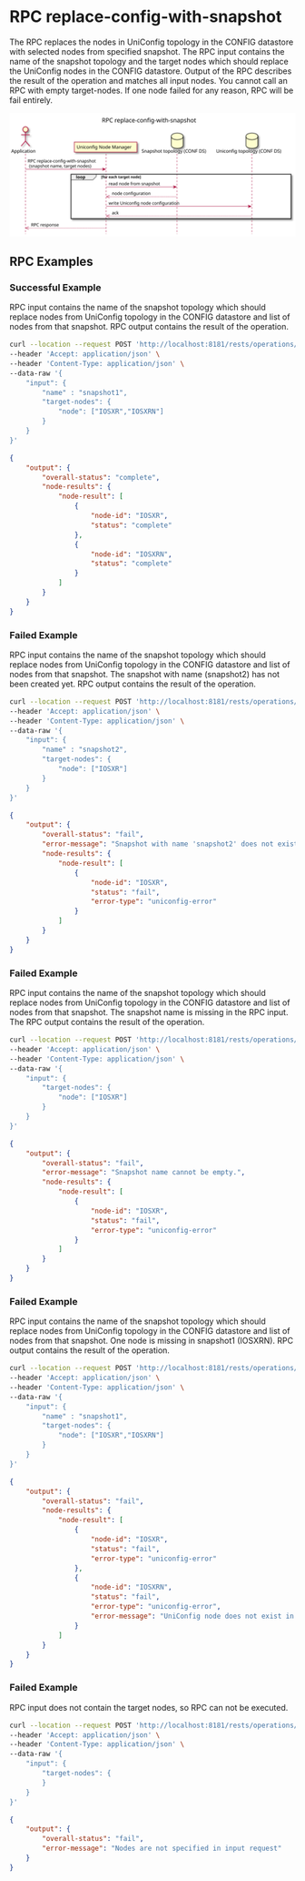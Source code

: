 # RPC replace-config-with-snapshot

The RPC replaces the nodes in UniConfig topology in the CONFIG datastore
with selected nodes from specified snapshot. The RPC input contains the
name of the snapshot topology and the target nodes which should replace
the UniConfig nodes in the CONFIG datastore. Output of the RPC describes
the result of the operation and matches all input nodes. You cannot call
an RPC with empty target-nodes. If one node failed for any reason, RPC
will be fail entirely.

![RPC replace-config-with-snapshot](RPC_replace-config-with-snapshot-RPC_replace_config_with_snapshot.svg)

## RPC Examples

### Successful Example

RPC input contains the name of the snapshot topology which should
replace nodes from UniConfig topology in the CONFIG datastore and list
of nodes from that snapshot. RPC output contains the result of the
operation.

```bash RPC Request
curl --location --request POST 'http://localhost:8181/rests/operations/snapshot-manager:replace-config-with-snapshot' \
--header 'Accept: application/json' \
--header 'Content-Type: application/json' \
--data-raw '{
    "input": {
        "name" : "snapshot1",
        "target-nodes": {
            "node": ["IOSXR","IOSXRN"]
        }
    }
}'
```

```json RPC Response, Status: 200
{
    "output": {
        "overall-status": "complete",
        "node-results": {
            "node-result": [
                {
                    "node-id": "IOSXR",
                    "status": "complete"
                },
                {
                    "node-id": "IOSXRN",
                    "status": "complete"
                }
            ]
        }
    }
}
```

### Failed Example

RPC input contains the name of the snapshot topology which should
replace nodes from UniConfig topology in the CONFIG datastore and list
of nodes from that snapshot. The snapshot with name (snapshot2) has not
been created yet. RPC output contains the result of the operation.

```bash RPC Request
curl --location --request POST 'http://localhost:8181/rests/operations/snapshot-manager:replace-config-with-snapshot' \
--header 'Accept: application/json' \
--header 'Content-Type: application/json' \
--data-raw '{
    "input": {
        "name" : "snapshot2",
        "target-nodes": {
            "node": ["IOSXR"]
        }
    }
}'
```

```json RPC Response, Status: 200
{
    "output": {
        "overall-status": "fail",
        "error-message": "Snapshot with name 'snapshot2' does not exist.",
        "node-results": {
            "node-result": [
                {
                    "node-id": "IOSXR",
                    "status": "fail",
                    "error-type": "uniconfig-error"
                }
            ]
        }
    }
}
```

### Failed Example

RPC input contains the name of the snapshot topology which should
replace nodes from UniConfig topology in the CONFIG datastore and list
of nodes from that snapshot. The snapshot name is missing in the RPC
input. The RPC output contains the result of the operation.

```bash RPC Request
curl --location --request POST 'http://localhost:8181/rests/operations/snapshot-manager:replace-config-with-snapshot' \
--header 'Accept: application/json' \
--header 'Content-Type: application/json' \
--data-raw '{
    "input": {
        "target-nodes": {
            "node": ["IOSXR"]
        }
    }
}'
```

```json RPC Response, Status: 200
{
    "output": {
        "overall-status": "fail",
        "error-message": "Snapshot name cannot be empty.",
        "node-results": {
            "node-result": [
                {
                    "node-id": "IOSXR",
                    "status": "fail",
                    "error-type": "uniconfig-error"
                }
            ]
        }
    }
}
```

### Failed Example

RPC input contains the name of the snapshot topology which should
replace nodes from UniConfig topology in the CONFIG datastore and list
of nodes from that snapshot. One node is missing in snapshot1 (IOSXRN).
RPC output contains the result of the operation.

```bash RPC Request
curl --location --request POST 'http://localhost:8181/rests/operations/snapshot-manager:replace-config-with-snapshot' \
--header 'Accept: application/json' \
--header 'Content-Type: application/json' \
--data-raw '{
    "input": {
        "name" : "snapshot1",
        "target-nodes": {
            "node": ["IOSXR","IOSXRN"]
        }
    }
}'
```

```json RPC Response, Status: 200
{
    "output": {
        "overall-status": "fail",
        "node-results": {
            "node-result": [
                {
                    "node-id": "IOSXR",
                    "status": "fail",
                    "error-type": "uniconfig-error"
                },
                {
                    "node-id": "IOSXRN",
                    "status": "fail",
                    "error-type": "uniconfig-error",
                    "error-message": "UniConfig node does not exist in snapshot 'snapshot1'."
                }
            ]
        }
    }
}
```

### Failed Example

RPC input does not contain the target nodes, so RPC can not be executed.

```bash RPC Request
curl --location --request POST 'http://localhost:8181/rests/operations/snapshot-manager:replace-config-with-snapshot' \
--header 'Accept: application/json' \
--header 'Content-Type: application/json' \
--data-raw '{
    "input": {
        "target-nodes": {
        }
    }
}'
```

```json RPC Response, Status: 200
{
    "output": {
        "overall-status": "fail",
        "error-message": "Nodes are not specified in input request"
    }
}
```
